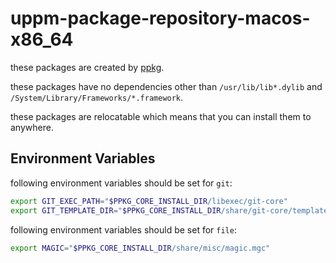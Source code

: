 # uppm-package-repository-macos-x86_64

these packages are created by [ppkg](https://github.com/leleliu008/ppkg).

these packages have no dependencies other than `/usr/lib/lib*.dylib` and `/System/Library/Frameworks/*.framework`.

these packages are relocatable which means that you can install them to anywhere.

## Environment Variables
following environment variables should be set for `git`:
```bash
export GIT_EXEC_PATH="$PPKG_CORE_INSTALL_DIR/libexec/git-core"
export GIT_TEMPLATE_DIR="$PPKG_CORE_INSTALL_DIR/share/git-core/templates"
```

following environment variables should be set for `file`:
```bash
export MAGIC="$PPKG_CORE_INSTALL_DIR/share/misc/magic.mgc"
```

